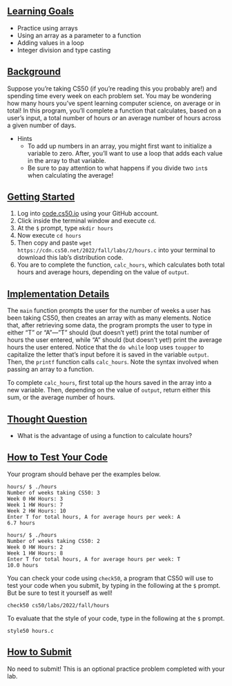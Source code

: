 <main class="col-md" style="margin-bottom: 42px; margin-top: 0px;">

   

<a data-id="" id="learning-goals" style="top: 0px;"></a><h2><a data-id="" href="#learning-goals">Learning Goals</a></h2>
<ul class="fa-ul">
  <li data-marker="*"><span class="fa-li"><i class="fas fa-square"></i></span>Practice using arrays</li>
  <li data-marker="*"><span class="fa-li"><i class="fas fa-square"></i></span>Using an array as a parameter to a function</li>
  <li data-marker="*"><span class="fa-li"><i class="fas fa-square"></i></span>Adding values in a loop</li>
  <li data-marker="*"><span class="fa-li"><i class="fas fa-square"></i></span>Integer division and type casting</li>
</ul>

<a data-id="" id="background" style="top: 0px;"></a><h2><a data-id="" href="#background">Background</a></h2>
<p>Suppose you’re taking CS50 (if you’re reading this you probably are!) and spending time every week on each problem set. You may be wondering how many hours you’ve spent learning computer science, on average or in total! In this program, you’ll complete a function that calculates, based on a user’s input, a total number of hours <em>or</em> an average number of hours across a given number of days.</p>

<ul class="fa-ul">
  <li data-marker="+"><span class="fa-li"><i class="far fa-plus-square"></i></span><span>Hints
    </span><ul class="fa-ul">
      <li data-marker="*"><span class="fa-li"><i class="fas fa-square"></i></span>To add up numbers in an array, you might first want to initialize a variable to zero. After, you’ll want to use a loop that adds each value in the array to that variable.</li>
      <li data-marker="*"><span class="fa-li"><i class="fas fa-square"></i></span>Be sure to pay attention to what happens if you divide two <code class="language-plaintext highlighter-rouge">int</code>s when calculating the average!</li>
    </ul><span>
  </span></li>
</ul>
  
 


<a data-id="" id="getting-started" style="top: 0px;"></a><h2><a data-id="" href="#getting-started">Getting Started</a></h2>

<ol>
  <li>Log into <a href="https://code.cs50.io/">code.cs50.io</a> using your GitHub account.</li>
  <li>Click inside the terminal window and execute <code class="language-plaintext highlighter-rouge">cd</code>.</li>
  <li>At the <code class="language-plaintext highlighter-rouge">$</code> prompt, type <code class="language-plaintext highlighter-rouge">mkdir hours</code></li>
  <li>Now execute <code class="language-plaintext highlighter-rouge">cd hours</code></li>
  <li>Then copy and paste <code class="language-plaintext highlighter-rouge">wget https://cdn.cs50.net/2022/fall/labs/2/hours.c</code> into your terminal to download this lab’s distribution code.</li>
  <li>You are to complete the function, <code class="language-plaintext highlighter-rouge">calc_hours</code>, which calculates both total hours and average hours, depending on the value of <code class="language-plaintext highlighter-rouge">output</code>.</li>
</ol>

<a data-id="" id="implementation-details" style="top: 0px;"></a><h2><a data-id="" href="#implementation-details">Implementation Details</a></h2>

<p>The <code class="language-plaintext highlighter-rouge">main</code> function prompts the user for the number of weeks a user has been taking CS50, then creates an array with as many elements. Notice that, after retrieving some data, the program prompts the user to type in either “T” or “A”—”T” should (but doesn’t yet!) print the total number of hours the user entered, while “A” should (but doesn’t yet!) print the average hours the user entered. Notice that the <code class="language-plaintext highlighter-rouge">do while</code> loop uses <code class="language-plaintext highlighter-rouge">toupper</code> to capitalize the letter that’s input before it is saved in the variable <code class="language-plaintext highlighter-rouge">output</code>. Then, the <code class="language-plaintext highlighter-rouge">printf</code> function calls <code class="language-plaintext highlighter-rouge">calc_hours</code>. Note the syntax involved when passing an array to a function.</p>

<p>To complete <code class="language-plaintext highlighter-rouge">calc_hours</code>, first total up the hours saved in the array into a new variable. Then, depending on the value of <code class="language-plaintext highlighter-rouge">output</code>, return either this sum, or the average number of hours.</p>

<a data-id="" id="thought-question" style="top: 0px;"></a><h2><a data-id="" href="#thought-question">Thought Question</a></h2>

<ul class="fa-ul">
  <li data-marker="*"><span class="fa-li"><i class="fas fa-square"></i></span>What is the advantage of using a function to calculate hours?</li>
</ul>

<a data-id="" id="how-to-test-your-code" style="top: 0px;"></a><h2><a data-id="" href="#how-to-test-your-code">How to Test Your Code</a></h2>

<p>Your program should behave per the examples below.</p>

<div class="language-plaintext highlighter-rouge"><div class="highlight"><pre class="highlight"><code>hours/ $ ./hours
Number of weeks taking CS50: 3
Week 0 HW Hours: 3
Week 1 HW Hours: 7
Week 2 HW Hours: 10
Enter T for total hours, A for average hours per week: A
6.7 hours
</code></pre></div></div>

<div class="language-plaintext highlighter-rouge"><div class="highlight"><pre class="highlight"><code>hours/ $ ./hours
Number of weeks taking CS50: 2
Week 0 HW Hours: 2
Week 1 HW Hours: 8
Enter T for total hours, A for average hours per week: T
10.0 hours
</code></pre></div></div>

<p>You can check your code using <code class="language-plaintext highlighter-rouge">check50</code>, a program that CS50 will use to test your code when you submit, by typing in the following at the <code class="language-plaintext highlighter-rouge">$</code> prompt. But be sure to test it yourself as well!</p>

<div class="language-plaintext highlighter-rouge"><div class="highlight"><pre class="highlight"><code>check50 cs50/labs/2022/fall/hours
</code></pre></div></div>

<p>To evaluate that the style of your code, type in the following at the <code class="language-plaintext highlighter-rouge">$</code> prompt.</p>

<div class="language-plaintext highlighter-rouge"><div class="highlight"><pre class="highlight"><code>style50 hours.c
</code></pre></div></div>

<a data-id="" id="how-to-submit" style="top: 0px;"></a><h2><a data-id="" href="#how-to-submit">How to Submit</a></h2>

<p>No need to submit! This is an optional practice problem completed with your lab.</p>
